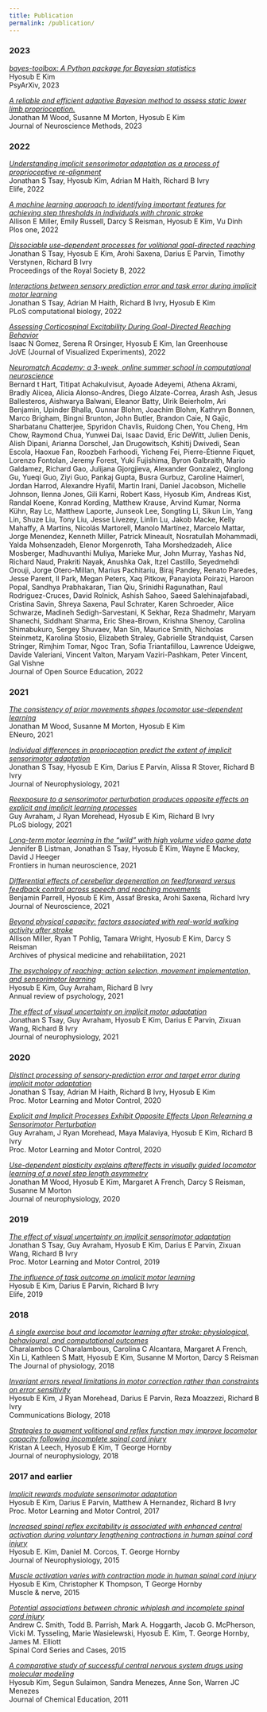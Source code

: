 ```yaml
---
title: Publication
permalink: /publication/
---
```


### 2023 

[_bayes-toolbox: A Python package for Bayesian statistics_](https://psyarxiv.com/r3kxp/)<br>
Hyosub E Kim<br>
PsyArXiv, 2023

[_A reliable and efficient adaptive Bayesian method to assess static lower limb proprioception._](https://www.sciencedirect.com/science/article/abs/pii/S0165027023000948?via%3Dihub)<br>
Jonathan M Wood, Susanne M Morton, Hyosub E Kim<br>
Journal of Neuroscience Methods, 2023

### 2022

[_Understanding implicit sensorimotor adaptation as a process of proprioceptive re-alignment_](https://elifesciences.org/articles/76639)<br>
Jonathan S Tsay, Hyosub Kim, Adrian M Haith, Richard B Ivry<br>
Elife, 2022

[_A machine learning approach to identifying important features for achieving step thresholds in individuals with chronic stroke_](https://journals.plos.org/plosone/article?id=10.1371/journal.pone.0270105)<br>
Allison E Miller, Emily Russell, Darcy S Reisman, Hyosub E Kim, Vu Dinh<br>
Plos one, 2022

[_Dissociable use-dependent processes for volitional goal-directed reaching_](https://royalsocietypublishing.org/doi/pdf/10.1098/rspb.2022.0415?download=true)<br>
Jonathan S Tsay, Hyosub E Kim, Arohi Saxena, Darius E Parvin, Timothy Verstynen, Richard B Ivry<br>
Proceedings of the Royal Society B, 2022

[_Interactions between sensory prediction error and task error during implicit motor learning_](https://journals.plos.org/ploscompbiol/article?id=10.1371/journal.pcbi.1010005)<br>
Jonathan S Tsay, Adrian M Haith, Richard B Ivry, Hyosub E Kim<br>
PLoS computational biology, 2022

[_Assessing Corticospinal Excitability During Goal-Directed Reaching Behavior_](https://scholar.google.com/citations?view_op=view_citation&hl=en&user=VcDGaIoAAAAJ&sortby=pubdate&citation_for_view=VcDGaIoAAAAJ:mVmsd5A6BfQC)<br>
Isaac N Gomez, Serena R Orsinger, Hyosub E Kim, Ian Greenhouse<br>
JoVE (Journal of Visualized Experiments), 2022

[_Neuromatch Academy: a 3-week, online summer school in computational neuroscience_](https://dro.dur.ac.uk/37609/1/37609.pdf)<br>
Bernard t Hart, Titipat Achakulvisut, Ayoade Adeyemi, Athena Akrami, Bradly Alicea, Alicia Alonso-Andres, Diego Alzate-Correa, Arash Ash, Jesus Ballesteros, Aishwarya Balwani, Eleanor Batty, Ulrik Beierholm, Ari Benjamin, Upinder Bhalla, Gunnar Blohm, Joachim Blohm, Kathryn Bonnen, Marco Brigham, Bingni Brunton, John Butler, Brandon Caie, N Gajic, Sharbatanu Chatterjee, Spyridon Chavlis, Ruidong Chen, You Cheng, Hm Chow, Raymond Chua, Yunwei Dai, Isaac David, Eric DeWitt, Julien Denis, Alish Dipani, Arianna Dorschel, Jan Drugowitsch, Kshitij Dwivedi, Sean Escola, Haoxue Fan, Roozbeh Farhoodi, Yicheng Fei, Pierre-Étienne Fiquet, Lorenzo Fontolan, Jeremy Forest, Yuki Fujishima, Byron Galbraith, Mario Galdamez, Richard Gao, Julijana Gjorgjieva, Alexander Gonzalez, Qinglong Gu, Yueqi Guo, Ziyi Guo, Pankaj Gupta, Busra Gurbuz, Caroline Haimerl, Jordan Harrod, Alexandre Hyafil, Martin Irani, Daniel Jacobson, Michelle Johnson, Ilenna Jones, Gili Karni, Robert Kass, Hyosub Kim, Andreas Kist, Randal Koene, Konrad Kording, Matthew Krause, Arvind Kumar, Norma Kühn, Ray Lc, Matthew Laporte, Junseok Lee, Songting Li, Sikun Lin, Yang Lin, Shuze Liu, Tony Liu, Jesse Livezey, Linlin Lu, Jakob Macke, Kelly Mahaffy, A Martins, Nicolás Martorell, Manolo Martínez, Marcelo Mattar, Jorge Menendez, Kenneth Miller, Patrick Mineault, Nosratullah Mohammadi, Yalda Mohsenzadeh, Elenor Morgenroth, Taha Morshedzadeh, Alice Mosberger, Madhuvanthi Muliya, Marieke Mur, John Murray, Yashas Nd, Richard Naud, Prakriti Nayak, Anushka Oak, Itzel Castillo, Seyedmehdi Orouji, Jorge Otero-Millan, Marius Pachitariu, Biraj Pandey, Renato Paredes, Jesse Parent, Il Park, Megan Peters, Xaq Pitkow, Panayiota Poirazi, Haroon Popal, Sandhya Prabhakaran, Tian Qiu, Srinidhi Ragunathan, Raul Rodriguez-Cruces, David Rolnick, Ashish Sahoo, Saeed Salehinajafabadi, Cristina Savin, Shreya Saxena, Paul Schrater, Karen Schroeder, Alice Schwarze, Madineh Sedigh-Sarvestani, K Sekhar, Reza Shadmehr, Maryam Shanechi, Siddhant Sharma, Eric Shea-Brown, Krishna Shenoy, Carolina Shimabukuro, Sergey Shuvaev, Man Sin, Maurice Smith, Nicholas Steinmetz, Karolina Stosio, Elizabeth Straley, Gabrielle Strandquist, Carsen Stringer, Rimjhim Tomar, Ngoc Tran, Sofia Triantafillou, Lawrence Udeigwe, Davide Valeriani, Vincent Valton, Maryam Vaziri-Pashkam, Peter Vincent, Gal Vishne<br>
Journal of Open Source Education, 2022

### 2021

[_The consistency of prior movements shapes locomotor use-dependent learning_](https://www.ncbi.nlm.nih.gov/pmc/articles/PMC8431821/)<br>
Jonathan M Wood, Susanne M Morton, Hyosub E Kim<br>
ENeuro, 2021

[_Individual differences in proprioception predict the extent of implicit sensorimotor adaptation_](https://journals.physiology.org/doi/prev/20210303-aop/pdf/10.1152/jn.00585.2020)<br>
Jonathan S Tsay, Hyosub E Kim, Darius E Parvin, Alissa R Stover, Richard B Ivry<br>
Journal of Neurophysiology, 2021

[_Reexposure to a sensorimotor perturbation produces opposite effects on explicit and implicit learning processes_](https://journals.plos.org/plosbiology/article?id=10.1371/journal.pbio.3001147)<br>
Guy Avraham, J Ryan Morehead, Hyosub E Kim, Richard B Ivry<br>
PLoS biology, 2021

[_Long-term motor learning in the “wild” with high volume video game data_](https://www.frontiersin.org/articles/10.3389/fnhum.2021.777779/full)<br>
Jennifer B Listman, Jonathan S Tsay, Hyosub E Kim, Wayne E Mackey, David J Heeger<br>
Frontiers in human neuroscience, 2021

[_Differential effects of cerebellar degeneration on feedforward versus feedback control across speech and reaching movements_](https://www.jneurosci.org/content/jneuro/41/42/8779.full.pdf)<br>
Benjamin Parrell, Hyosub E Kim, Assaf Breska, Arohi Saxena, Richard Ivry<br>
Journal of Neuroscience, 2021

[_Beyond physical capacity: factors associated with real-world walking activity after stroke_](https://scholar.google.com/citations?view_op=view_citation&hl=en&user=VcDGaIoAAAAJ&sortby=pubdate&citation_for_view=VcDGaIoAAAAJ:0EnyYjriUFMC)<br>
Allison Miller, Ryan T Pohlig, Tamara Wright, Hyosub E Kim, Darcy S Reisman<br>
Archives of physical medicine and rehabilitation, 2021

[_The psychology of reaching: action selection, movement implementation, and sensorimotor learning_](https://www.annualreviews.org/doi/pdf/10.1146/annurev-psych-010419-051053)<br>
Hyosub E Kim, Guy Avraham, Richard B Ivry<br>
Annual review of psychology, 2021

[_The effect of visual uncertainty on implicit motor adaptation_](https://journals.physiology.org/doi/full/10.1152/jn.00493.2020)<br>
Jonathan S Tsay, Guy Avraham, Hyosub E Kim, Darius E Parvin, Zixuan Wang, Richard B Ivry<br>
Journal of neurophysiology, 2021

### 2020

[_Distinct processing of sensory-prediction error and target error during implicit motor adaptation_](https://drive.google.com/file/d/1mwL6u2IiYosXZWDtXYq7CrvJ5Z9uIi3T/view)<br>
Jonathan S Tsay, Adrian M Haith, Richard B Ivry, Hyosub E Kim<br>
Proc. Motor Learning and Motor Control, 2020
   
[_Explicit and Implicit Processes Exhibit Opposite Effects Upon Relearning a Sensorimotor Perturbation_](https://drive.google.com/file/d/1ia0-kIILD-YrFPWiSVVgdMEHUz2gbO8S/view)<br>
Guy Avraham, J Ryan Morehead, Maya Malaviya, Hyosub E Kim, Richard B Ivry<br>
Proc. Motor Learning and Motor Control, 2020 

[_Use-dependent plasticity explains aftereffects in visually guided locomotor learning of a novel step length asymmetry_](https://journals.physiology.org/doi/full/10.1152/jn.00083.2020)<br>
Jonathan M Wood, Hyosub E Kim, Margaret A French, Darcy S Reisman, Susanne M Morton<br>
Journal of neurophysiology, 2020

### 2019

[_The effect of visual uncertainty on implicit sensorimotor adaptation_](https://drive.google.com/file/d/1v9q-IgcWSiN8js6xcD01AJjddMNbrfrW/view)<br>
Jonathan S Tsay, Guy Avraham, Hyosub E Kim, Darius E Parvin, Zixuan Wang, Richard B Ivry<br>
Proc. Motor Learning and Motor Control, 2019

[_The influence of task outcome on implicit motor learning_](https://elifesciences.org/articles/39882.pdf)<br>
Hyosub E Kim, Darius E Parvin, Richard B Ivry<br>
Elife, 2019

### 2018

[_A single exercise bout and locomotor learning after stroke: physiological, behavioural, and computational outcomes_](https://physoc.onlinelibrary.wiley.com/doi/full/10.1113/jp275881)<br>
Charalambos C Charalambous, Carolina C Alcantara, Margaret A French, Xin Li, Kathleen S Matt, Hyosub E Kim, Susanne M Morton, Darcy S Reisman<br>
The Journal of physiology, 2018

[_Invariant errors reveal limitations in motor correction rather than constraints on error sensitivity_](https://www.nature.com/articles/s42003-018-0021-y)<br>
Hyosub E Kim, J Ryan Morehead, Darius E Parvin, Reza Moazzezi, Richard B Ivry<br>
Communications Biology, 2018

[_Strategies to augment volitional and reflex function may improve locomotor capacity following incomplete spinal cord injury_](https://journals.physiology.org/doi/full/10.1152/jn.00051.2017)<br>
Kristan A Leech, Hyosub E Kim, T George Hornby<br>
Journal of neurophysiology, 2018

### 2017 and earlier

[_Implicit rewards modulate sensorimotor adaptation_](https://drive.google.com/file/d/0B7xS2wivJAokYWxhX0RPam1JalE/view?resourcekey=0-w90XnDnxrwzMCvg2WC8wVw)<br>
Hyosub E Kim, Darius E Parvin, Matthew A Hernandez, Richard B Ivry<br>
Proc. Motor Learning and Motor Control, 2017

[_Increased spinal reflex excitability is associated with enhanced central activation during voluntary lengthening contractions in human spinal cord injury_](https://journals.physiology.org/doi/full/10.1152/jn.01074.2014)<br>
Hyosub E. Kim, Daniel M. Corcos, T. George Hornby<br>
Journal of Neurophysiology, 2015

[_Muscle activation varies with contraction mode in human spinal cord injury_](https://drive.google.com/file/d/1GM-Xi_j_S8nuPxPYSgtnWRDUq8Rps_hn/view)<br>
Hyosub E Kim, Christopher K Thompson, T George Hornby<br>
Muscle & nerve, 2015

[_Potential associations between chronic whiplash and incomplete spinal cord injury_](https://www.nature.com/articles/scsandc201524)<br>
Andrew C. Smith, Todd B. Parrish, Mark A. Hoggarth, Jacob G. McPherson, Vicki M. Tysseling, Marie Wasielewski, Hyosub E. Kim, T. George Hornby, James M. Elliott<br>
Spinal Cord Series and Cases, 2015

[_A comparative study of successful central nervous system drugs using molecular modeling_](https://pubs.acs.org/doi/pdf/10.1021/ed100824u)<br>
Hyosub Kim, Segun Sulaimon, Sandra Menezes, Anne Son, Warren JC Menezes<br>
Journal of Chemical Education, 2011


